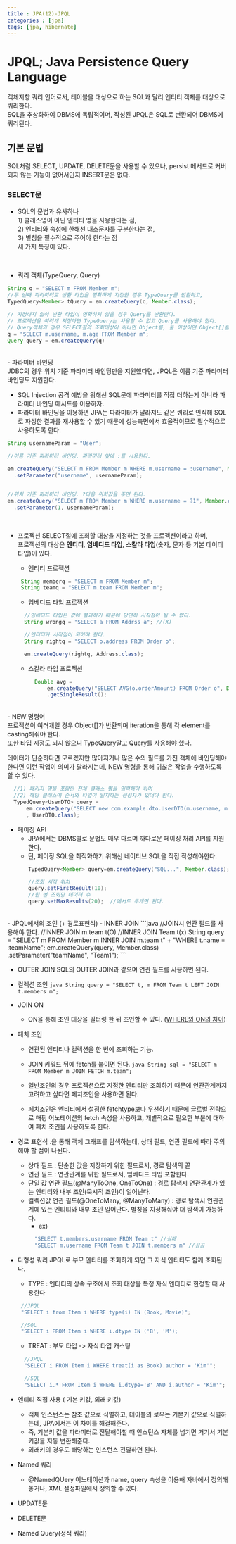 ```yaml
---
title : JPA(12)-JPQL
categories : [jpa]
tags: [jpa, hibernate]
---
```



# JPQL; Java Persistence Query Language

객체지향 쿼리 언어로서, 테이블을 대상으로 하는 SQL과 달리 엔티티 객체를 대상으로 쿼리한다.<br>
SQL을 추상화하여 DBMS에 독립적이며, 작성된 JPQL은 SQL로 변환되어 DBMS에 쿼리된다.

## 기본 문법

SQL처럼 SELECT, UPDATE, DELETE문을 사용할 수 있으나, persist 메서드로 커버되지 않는 기능이 없어서인지 INSERT문은 없다.

### SELECT문
 - SQL의 문법과 유사하나 <br>1) 클래스명이 아닌 엔티티 명을 사용한다는 점, <br>2) 엔티티와 속성에 한해선 대소문자를 구분한다는 점, <br>3) 별칭을 필수적으로 주어야 한다는 점 <br>세 가지 특징이 있다.

<br>


 - 쿼리 객체(TypeQuery, Query)

```java
String q = "SELECT m FROM Member m";
//두 번째 파라미터로 반환 타입을 명확하게 지정한 경우 TypeQuery를 반환하고,
TypedQuery<Member> tQuery = em.createQuery(q, Member.class);

// 지정하지 않아 반환 타입이 명확하지 않을 경우 Query를 반환한다.
// 프로젝션을 여러개 지정하면 TypeQuery는 사용할 수 없고 Query를 사용해야 한다.
// Query객체의 경우 SELECT절의 조회대상이 하나면 Object를, 둘 이상이면 Object[]를 반환한다.
q = "SELECT m.username, m.age FROM Member m"; 
Query query = em.createQuery(q)
```


<br>
 - 파라미터 바인딩<br>
JDBC의 경우 위치 기준 파라미터 바인딩만을 지원했다면, JPQL은 이름 기준 파라미터 바인딩도 지원한다.

   - SQL Injection 공격 예방을 위해선 SQL문에 파라미터를 직접 더하는게 아니라 파라미터 바인딩 메서드를 이용하자.
   - 파라미터 바인딩을 이용하면 JPA는 파라미터가 달라져도 같은 쿼리로 인식해 SQL로 파싱한 결과를 재사용할 수 있기 때문에 성능측면에서 효율적이므로 필수적으로 사용하도록 한다.

```java
String usernameParam = "User";

//이름 기준 파라미터 바인딩. 파라미터 앞에 :를 사용한다.

em.createQuery("SELECT m FROM Member m WHERE m.username = :username", Member.class);
  .setParameter("username", usernameParam);


//위치 기준 파라미터 바인딩. ?다음 위치값을 주면 된다.
em.createQuery("SELECT m FROM Member m WHERE m.username = ?1", Member.class);
  .setParameter(1, usernameParam);
```
<br>


 - 프로젝션
SELECT절에 조회할 대상을 지정하는 것을 프로젝션이라고 하며, <br>
프로젝션의 대상은 **엔티티**, **임베디드 타입**, **스칼라 타입**(숫자, 문자 등 기본 데이터 타입)이 있다.<br>


   - 엔티티 프로젝션
   ```java
    String memberq = "SELECT m FROM Member m";
    String teamq = "SELECT m.team FROM Member m";
   ```
   
   - 임베디드 타입 프로젝션
    ```java
      //임베디드 타입은 값에 불과하기 때문에 당연히 시작점이 될 수 없다. 
      String wrongq = "SELECT a FROM Addrss a"; //(X)

      //엔티티가 시작점이 되어야 한다.
      String rightq = "SELECT o.address FROM Order o";

      em.createQuery(rightq, Address.class);
    ```

    - 스칼라 타입 프로젝션
      ```java
        Double avg = 
            em.createQuery("SELECT AVG(o.orderAmount) FROM Order o", Double.class)
            .getSingleResult();
      ```


<br>
 - NEW 명령어<br>
프로젝션이 여러개일 경우 Object[]가 반환되며 iteration을 통해 각 element를 casting해줘야 한다.<br>
또한 타입 지정도 되지 않으니 TypeQuery말고 Query를 사용해야 했다.<br>

  데이터가 단순하다면 모르겠지만 많아지거나 많은 수의 필드를 가진 객체에 바인딩해야 한다면 이런 작업이 의미가 달라지는데, NEW 명령을 통해 귀찮은 작업을 수행하도록 할 수 있다.
  ```java
    //1) 패키지 명을 포함한 전체 클래스 명을 입력해야 하며
    //2) 해당 클래스에 순서와 타입이 일치하는 생성자가 있어야 한다.
    TypedQuery<UserDTO> query = 
        em.createQuery("SELECT new com.example.dto.UserDTO(m.username, m.age) FROM Member m"
        , UserDTO.class);
  ```

 - 페이징 API
   - JPA에서는 DBMS별로 문법도 매우 다르며 까다로운 페이징 처리 API를 지원한다.
   - 단, 페이징 SQL을 최적화하기 위해선 네이티브 SQL을 직접 작성해야한다.
      ```java
      TypedQuery<Member> query=em.createQuery("SQL...", Member.class);

      //조회 시작 위치
      query.setFirstResult(10);
      //한 번 조회당 데이터 수
      query.setMaxResults(20);  //메서드 두개면 된다.
      ```

  <br>
 - JPQL에서의 조인 (+ 경로표현식)
   - INNER JOIN
    ```java
    //JOIN시 연관 필드를 사용해야 한다.
    //INNER JOIN m.team t(O)
    //INNER JOIN Team t(x)
    String query = "SELECT m FROM Member m INNER JOIN m.team t"
                      + "WHERE t.name = :teamName"; 
            em.createQuery(query, Member.class)
            .setParameter("teamName", "Team1");
    ```

    
   - OUTER JOIN
  SQL의 OUTER JOIN과 같으며 연관 필드를 사용하면 된다.

   - 컬렉션 조인
    ```java
      String query = "SELECT t, m FROM Team t LEFT JOIN t.members m";
    ```

   - JOIN ON
     - ON을 통해 조인 대상을 필터링 한 뒤 조인할 수 있다. ([WHERE와 ON의 차이](https://stackoverflow.com/questions/2722795/in-sql-mysql-what-is-the-difference-between-on-and-where-in-a-join-statem))


   - 페치 조인
     - 연관된 엔티티나 컬렉션을 한 번에 조회하는 기능.
     - JOIN 키워드 뒤에 fetch를 붙이면 된다.
    ```java
      String sql = "SELECT m FROM Member m JOIN FETCH m.team";
    ```

     - 일반조인의 경우 프로젝션으로 지정한 엔티티만 조회하기 때문에 연관관계까지 고려하고 싶다면 페치조인을 사용하면 된다.
     - 페치조인은 엔티티에서 설정한 fetchtype보다 우선하기 때문에 글로벌 전략으로 매핑 어노테이션의 fetch 속성을 사용하고, 개별적으로 필요한 부분에 대하여 페치 조인을 사용하도록 한다.

   - 경로 표현식
    .을 통해 객체 그래프를 탐색하는데,  상태 필드, 연관 필드에 따라 주의해야 할 점이 나뉜다.
       - 상태 필드 : 단순한 값을 저장하기 위한 필드로서, 경로 탐색의 끝
       - 연관 필드 : 연관관계를 위한 필드로서, 임베디드 타입 포함한다.
       - 단일 값 연관 필드(@ManyToOne, OneToOne) : 경로 탐색시 연관관계가 있는 엔티티와 내부 조인(묵시적 조인)이 일어난다.
       - 컬렉션값 연관 필드(@OneToMany, @ManyToMany) : 경로 탐색시 연관관계에 있는 엔티티와 내부 조인 일어난다. 별칭을 지정해줘야 더 탐색이 가능하다.
         - ex)
          ```java
            "SELECT t.members.username FROM Team t" //실패
            "SELECT m.username FROM Team t JOIN t.members m" //성공
          ```

   - 다형성 쿼리
   JPQL로 부모 엔티티를 조회하게 되면 그 자식 엔티티도 함께 조회된다.
     - TYPE : 엔티티의 상속 구조에서 조회 대상을 특정 자식 엔티티로 한정할 때 사용한다
     ```java
      //JPQL
      "SELECT i from Item i WHERE type(i) IN (Book, Movie)";

      //SQL
      "SELECT i FROM Item i WHERE i.dtype IN ('B', 'M');
     ```
      - TREAT : 부모 타입 -> 자식 타입 캐스팅
      ```java
        //JPQL
        "SELECT i FROM Item i WHERE treat(i as Book).author = 'Kim'";

        //SQL
        "SELECT i.* FROM Item i WHERE i.dtype='B' AND i.author = 'Kim'";
      ```
   - 엔티티 직접 사용 ( 기본 키값, 외래 키값)
     - 객체 인스턴스는 참조 값으로 식별하고, 테이블의 로우는 기본키 값으로 식별하는데, JPA에서는 이 차이를 해결해준다.
     - 즉, 기본키 값을 파라미터로 전달해야할 때 인스턴스 자체를 넘기면 거기서 기본키값을 자동 변환해준다.
     - 외래키의 경우도 해당하는 인스턴스 전달하면 된다.


   - Named 쿼리
     - @NamedQUery 어노테이션과 name, query 속성을 이용해 자바에서 정의해 놓거나,
     XML 설정파일에서 정의할 수 있다.

 - UPDATE문
 - DELETE문




 
 - Named Query(정적 쿼리)












<br><br><br><br><br><br><br><br><br><br><br><br>
<br><br><br><br><br><br><br><br><br><br><br><br>
<br><br><br><br><br><br><br><br><br><br><br><br>

```
SELECT문 ::=
    SELECT
    FROM
    [WHERE]
    [GROUPBY]
    [HAVING]
    [ORDERBY]

<!-- 벌크 연산 -->
UPDATE문 ::= UPDATE [WHERE]
DELETE문 ::= DELETE [WHERE]
```

1. Criteria
 - JPQL을 편하게 작성하도록 도와주는 API. 빌더 클래스의 모음
 - 문자가 아니라 프로그래밍 코드로 JPQL을 작성할 수 있다.
   -  런타임 시점에 오류를 체크할 수 있다.
   -  IDE에서 코드 자동 완성 기능을 지원한다
   -  Dynamic Query작성이 편하다.


```java
//Criteria 사용 준비
CriteriaBuilder cb = em.getCriteriaBuilder();
CriteriaQuery<Member> query = cb.createQuery(Member.class);

//루트 클래스
Root<Member> m = query.from(Member.class);

//쿼리 생성
CriteriaQuery<Member> cq =
 query.select(m).where(cb.equal(m.get("username"), "kim"));
//Java의 Annotation Processor 기능을 통한 메타 모델 사용시
CriteriaQuery<Member> cq = 
 query.select(m).where(cb.equal(m.get(Member_.username), "kim"));

List<Member> resuiltList = em.createQUery(cq).getResultList();

```

1. QueryDSL
 - Criteria처럼 JPQL을 편하게 작성하도록 도와주는 빌더클래스 모음. 비표준 오픈소스 프레임워크.
 - 장황하고 복잡한 Criteria에 비해 단순하고 사용하기 쉽다.

```java
//준비
JPAQuery query = new JPAQuery(em);
    //QMember는 어노테이션 프로세서를 사용하여 Member 엔티티 클래스를 기반으로 생성한 쿼리 전용 클래스.
QMember member = QMember.member;

//쿼리, 결과조회
List<Member> members = 
            query.from(member)
            .where(member.username.eq("kim"))
            .list(member);
```




5. native SQL
 - JPA에서 JPQL대신 SQL을 직접 사용할 수 있다.
 - 오라클의 CONNECT BY등 표준화되어있지 않은 기능들을 사용하기 위한 기능.


```java
String sql = "SELECT id, age, team_id, name FROM member WHERE name = 'kim'";
List<Member> resultList = em.createNativeQuery(sql, Member.class).getResultList();
```

6. JDBC 직접 사용. MyBatis와 같은 SQL Mapper Framework 사용
 - JPA는 JDBC 커넥션을 위한 API 제공하지 않으므로, JPA 구현체가 제공하는 방법 사용. 
```java
//Hibernate
Session session = em.unwrap(Session.class);
session.doWork(new Work(){
    @Override
    public void execute(Connection conn) throws Exception{
        //work
    }
})
```
 - JDBC나 MyBatis는 JPA가 인식하지 못하고 JPA를 우회하여 DataBase에 접근하기 때문에 영속성 컨텍스트를 적절한 시점에(SQL 실행 직전에) 강제로 플러시하여 데이터베이스와 영속성 컨텍스트를 동기화 한다.
   - 스프링 AOP를 적절히 활용해 JPA를 우회하여 DB에 접근하는 메서드 호출시마다 영속성 컨텍스트를 플러시하도록 하는 방법이 있다.

1. JPQL advanced
